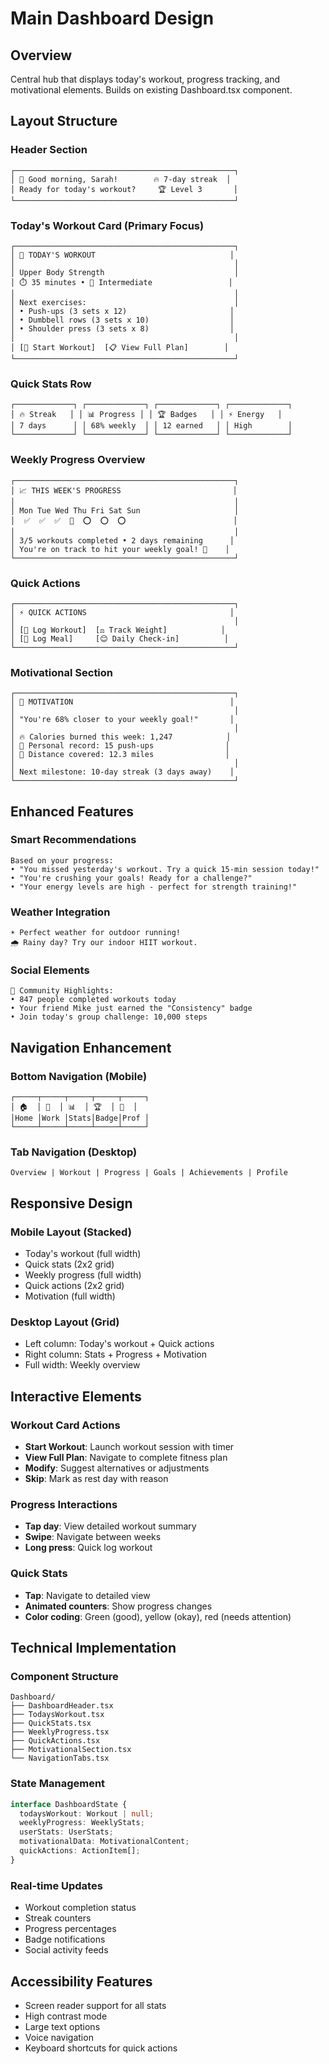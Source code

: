 # Main Dashboard Design

## Overview
Central hub that displays today's workout, progress tracking, and motivational elements. Builds on existing Dashboard.tsx component.

## Layout Structure

### Header Section
```
┌─────────────────────────────────────────────────┐
│ 👋 Good morning, Sarah!        🔥 7-day streak  │
│ Ready for today's workout?     🏆 Level 3       │
└─────────────────────────────────────────────────┘
```

### Today's Workout Card (Primary Focus)
```
┌─────────────────────────────────────────────────┐
│ 💪 TODAY'S WORKOUT                              │
│                                                 │
│ Upper Body Strength                             │
│ ⏱️ 35 minutes • 🎯 Intermediate                 │
│                                                 │
│ Next exercises:                                 │
│ • Push-ups (3 sets x 12)                       │
│ • Dumbbell rows (3 sets x 10)                  │
│ • Shoulder press (3 sets x 8)                  │
│                                                 │
│ [🚀 Start Workout]  [📋 View Full Plan]        │
└─────────────────────────────────────────────────┘
```

### Quick Stats Row
```
┌─────────────┐ ┌─────────────┐ ┌─────────────┐ ┌─────────────┐
│ 🔥 Streak   │ │ 📊 Progress │ │ 🏆 Badges   │ │ ⚡ Energy   │
│ 7 days      │ │ 68% weekly  │ │ 12 earned   │ │ High        │
└─────────────┘ └─────────────┘ └─────────────┘ └─────────────┘
```

### Weekly Progress Overview
```
┌─────────────────────────────────────────────────┐
│ 📈 THIS WEEK'S PROGRESS                         │
│                                                 │
│ Mon Tue Wed Thu Fri Sat Sun                     │
│  ✅  ✅  ✅  🎯  ⭕  ⭕  ⭕                        │
│                                                 │
│ 3/5 workouts completed • 2 days remaining      │
│ You're on track to hit your weekly goal! 💪    │
└─────────────────────────────────────────────────┘
```

### Quick Actions
```
┌─────────────────────────────────────────────────┐
│ ⚡ QUICK ACTIONS                                │
│                                                 │
│ [📝 Log Workout]  [⚖️ Track Weight]            │
│ [🍎 Log Meal]     [😊 Daily Check-in]          │
└─────────────────────────────────────────────────┘
```

### Motivational Section
```
┌─────────────────────────────────────────────────┐
│ 🎯 MOTIVATION                                   │
│                                                 │
│ "You're 68% closer to your weekly goal!"       │
│                                                 │
│ 🔥 Calories burned this week: 1,247            │
│ 💪 Personal record: 15 push-ups                │
│ 🏃 Distance covered: 12.3 miles                │
│                                                 │
│ Next milestone: 10-day streak (3 days away)    │
└─────────────────────────────────────────────────┘
```

## Enhanced Features

### Smart Recommendations
```
Based on your progress:
• "You missed yesterday's workout. Try a quick 15-min session today!"
• "You're crushing your goals! Ready for a challenge?"
• "Your energy levels are high - perfect for strength training!"
```

### Weather Integration
```
☀️ Perfect weather for outdoor running!
🌧️ Rainy day? Try our indoor HIIT workout.
```

### Social Elements
```
👥 Community Highlights:
• 847 people completed workouts today
• Your friend Mike just earned the "Consistency" badge
• Join today's group challenge: 10,000 steps
```

## Navigation Enhancement

### Bottom Navigation (Mobile)
```
┌─────┬─────┬─────┬─────┬─────┐
│ 🏠  │ 💪  │ 📊  │ 🏆  │ 👤  │
│Home │Work │Stats│Badge│Prof │
└─────┴─────┴─────┴─────┴─────┘
```

### Tab Navigation (Desktop)
```
Overview | Workout | Progress | Goals | Achievements | Profile
```

## Responsive Design

### Mobile Layout (Stacked)
- Today's workout (full width)
- Quick stats (2x2 grid)
- Weekly progress (full width)
- Quick actions (2x2 grid)
- Motivation (full width)

### Desktop Layout (Grid)
- Left column: Today's workout + Quick actions
- Right column: Stats + Progress + Motivation
- Full width: Weekly overview

## Interactive Elements

### Workout Card Actions
- **Start Workout**: Launch workout session with timer
- **View Full Plan**: Navigate to complete fitness plan
- **Modify**: Suggest alternatives or adjustments
- **Skip**: Mark as rest day with reason

### Progress Interactions
- **Tap day**: View detailed workout summary
- **Swipe**: Navigate between weeks
- **Long press**: Quick log workout

### Quick Stats
- **Tap**: Navigate to detailed view
- **Animated counters**: Show progress changes
- **Color coding**: Green (good), yellow (okay), red (needs attention)

## Technical Implementation

### Component Structure
```
Dashboard/
├── DashboardHeader.tsx
├── TodaysWorkout.tsx
├── QuickStats.tsx
├── WeeklyProgress.tsx
├── QuickActions.tsx
├── MotivationalSection.tsx
└── NavigationTabs.tsx
```

### State Management
```typescript
interface DashboardState {
  todaysWorkout: Workout | null;
  weeklyProgress: WeeklyStats;
  userStats: UserStats;
  motivationalData: MotivationalContent;
  quickActions: ActionItem[];
}
```

### Real-time Updates
- Workout completion status
- Streak counters
- Progress percentages
- Badge notifications
- Social activity feeds

## Accessibility Features
- Screen reader support for all stats
- High contrast mode
- Large text options
- Voice navigation
- Keyboard shortcuts for quick actions
